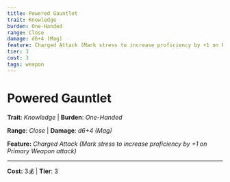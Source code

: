 ```yaml
---
title: Powered Gauntlet
trait: Knowledge
burden: One-Handed
range: Close
damage: d6+4 (Mag)
feature: Charged Attack (Mark stress to increase proficiency by +1 on Primary Weapon attack)
tier: 3
cost: 3
tags: weapon
---
```

# Powered Gauntlet

**Trait**: _Knowledge_ | **Burden**: _One-Handed_

**Range**: _Close_ | **Damage**: _d6+4 (Mag)_

**Feature:** _Charged Attack (Mark stress to increase proficiency by +1 on Primary Weapon attack)_

___
**Cost:** 3💰 | **Tier**: 3
